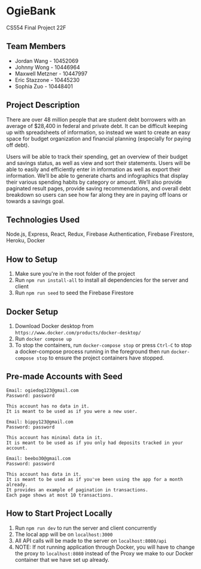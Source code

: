 # OgieBank

CS554 Final Project 22F

## Team Members

- Jordan Wang - 10452069
- Johnny Wong - 10446964
- Maxwell Metzner - 10447997
- Eric Stazzone - 10445230
- Sophia Zuo - 10448401

## Project Description

There are over 48 million people that are student debt borrowers with an average of $28,400 in federal and private debt. It can be difficult keeping up with spreadsheets of information, so instead we want to create an easy space for budget organization and financial planning (especially for paying off debt).

Users will be able to track their spending, get an overview of their budget and savings status, as well as view and sort their statements. Users will be able to easily and efficiently enter in information as well as export their information. We’ll be able to generate charts and infographics that display their various spending habits by category or amount. We’ll also provide paginated result pages, provide saving recommendations, and overall debt breakdown so users can see how far along they are in paying off loans or towards a savings goal.

## Technologies Used

Node.js, Express, React, Redux, Firebase Authentication, Firebase Firestore, Heroku, Docker

## How to Setup

1. Make sure you're in the root folder of the project
2. Run `npm run install-all` to install all dependencies for the server and client
3. Run `npm run seed` to seed the Firebase Firestore

## Docker Setup

1. Download Docker desktop from `https://www.docker.com/products/docker-desktop/`
2. Run `docker compose up`
3. To stop the containers, run `docker-compose stop` or press `Ctrl-C` to stop a docker-compose process running in the foreground then run `docker-compose stop` to ensure the project containers have stopped.

## Pre-made Accounts with Seed

```
Email: ogiedog123@gmail.com
Password: password

This account has no data in it.
It is meant to be used as if you were a new user.
```

```
Email: bippy123@gmail.com
Password: password

This account has minimal data in it.
It is meant to be used as if you only had deposits tracked in your account.
```

```
Email: beebo30@gmail.com
Password: password

This account has data in it.
It is meant to be used as if you've been using the app for a month already.
It provides an example of pagination in transactions.
Each page shows at most 10 transactions.
```

## How to Start Project Locally

1. Run `npm run dev` to run the server and client concurrently
2. The local app will be on `localhost:3000`
3. All API calls will be made to the server on `localhost:8080/api`
4. NOTE: If not running application through Docker, you will have to change the proxy to `localhost:8080` instead of the Proxy we make to our Docker container that we have set up already.

